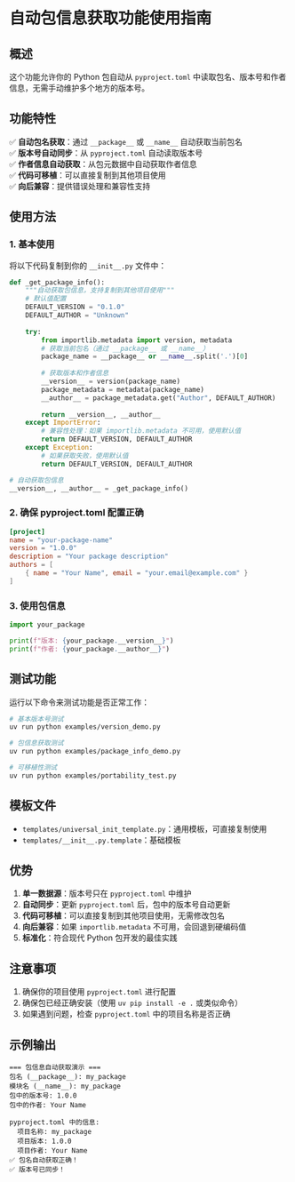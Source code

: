 # 自动包信息获取功能使用指南

## 概述

这个功能允许你的 Python 包自动从 `pyproject.toml` 中读取包名、版本号和作者信息，无需手动维护多个地方的版本号。

## 功能特性

✅ **自动包名获取**：通过 `__package__` 或 `__name__` 自动获取当前包名  
✅ **版本号自动同步**：从 `pyproject.toml` 自动读取版本号  
✅ **作者信息自动获取**：从包元数据中自动获取作者信息  
✅ **代码可移植**：可以直接复制到其他项目使用  
✅ **向后兼容**：提供错误处理和兼容性支持  

## 使用方法

### 1. 基本使用

将以下代码复制到你的 `__init__.py` 文件中：

```python
def _get_package_info():
    """自动获取包信息，支持复制到其他项目使用"""
    # 默认值配置
    DEFAULT_VERSION = "0.1.0"
    DEFAULT_AUTHOR = "Unknown"
    
    try:
        from importlib.metadata import version, metadata
        # 获取当前包名（通过 __package__ 或 __name__）
        package_name = __package__ or __name__.split('.')[0]
        
        # 获取版本和作者信息
        __version__ = version(package_name)
        package_metadata = metadata(package_name)
        __author__ = package_metadata.get("Author", DEFAULT_AUTHOR)
        
        return __version__, __author__
    except ImportError:
        # 兼容性处理：如果 importlib.metadata 不可用，使用默认值
        return DEFAULT_VERSION, DEFAULT_AUTHOR
    except Exception:
        # 如果获取失败，使用默认值
        return DEFAULT_VERSION, DEFAULT_AUTHOR

# 自动获取包信息
__version__, __author__ = _get_package_info()
```

### 2. 确保 pyproject.toml 配置正确

```toml
[project]
name = "your-package-name"
version = "1.0.0"
description = "Your package description"
authors = [
    { name = "Your Name", email = "your.email@example.com" }
]
```

### 3. 使用包信息

```python
import your_package

print(f"版本: {your_package.__version__}")
print(f"作者: {your_package.__author__}")
```

## 测试功能

运行以下命令来测试功能是否正常工作：

```bash
# 基本版本号测试
uv run python examples/version_demo.py

# 包信息获取测试
uv run python examples/package_info_demo.py

# 可移植性测试
uv run python examples/portability_test.py
```

## 模板文件

- `templates/universal_init_template.py`：通用模板，可直接复制使用
- `templates/__init__.py.template`：基础模板

## 优势

1. **单一数据源**：版本号只在 `pyproject.toml` 中维护
2. **自动同步**：更新 `pyproject.toml` 后，包中的版本号自动更新
3. **代码可移植**：可以直接复制到其他项目使用，无需修改包名
4. **向后兼容**：如果 `importlib.metadata` 不可用，会回退到硬编码值
5. **标准化**：符合现代 Python 包开发的最佳实践

## 注意事项

1. 确保你的项目使用 `pyproject.toml` 进行配置
2. 确保包已经正确安装（使用 `uv pip install -e .` 或类似命令）
3. 如果遇到问题，检查 `pyproject.toml` 中的项目名称是否正确

## 示例输出

```
=== 包信息自动获取演示 ===
包名 (__package__): my_package
模块名 (__name__): my_package
包中的版本号: 1.0.0
包中的作者: Your Name

pyproject.toml 中的信息:
  项目名称: my_package
  项目版本: 1.0.0
  项目作者: Your Name
✅ 包名自动获取正确！
✅ 版本号已同步！
``` 